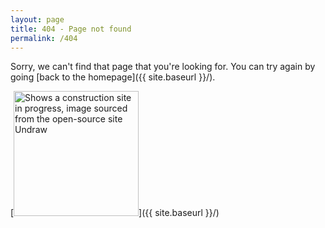```yaml
---
layout: page
title: 404 - Page not found
permalink: /404
---
```


Sorry, we can't find that page that you're looking for. You can try again by going [back to the homepage]({{ site.baseurl }}/).

[<img src="{{ site.baseurl }}/images/404.png" alt="Shows a construction site in progress, image sourced from the open-source site Undraw" style="width: 200px;"/>]({{ site.baseurl }}/)
